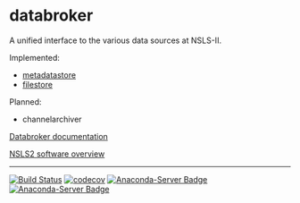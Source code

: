 # databroker


A unified interface to the various data sources at NSLS-II.

Implemented:

- [metadatastore](https://github.com/NSLS-II/metadatastore)
- [filestore](https://github.com/NSLS-II/filestore)

Planned:

- channelarchiver

[Databroker documentation](http://nsls-ii.github.io/databroker)

[NSLS2 software overview](http://nsls-ii.github.io)

---------------

[![Build Status](https://travis-ci.org/NSLS-II/databroker.svg?branch=master)](https://travis-ci.org/NSLS-II/databroker)
[![codecov](https://codecov.io/gh/NSLS-II/databroker/branch/master/graph/badge.svg)](https://codecov.io/gh/NSLS-II/databroker)
[![Anaconda-Server Badge](https://anaconda.org/lightsource2/databroker/badges/version.svg)](https://anaconda.org/lightsource2/databroker)
[![Anaconda-Server Badge](https://anaconda.org/lightsource2/databroker/badges/license.svg)](https://anaconda.org/lightsource2/databroker)
